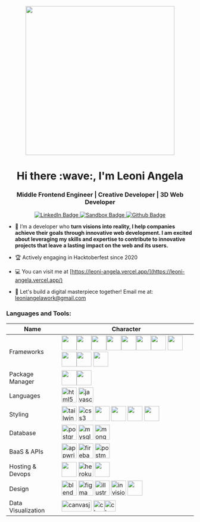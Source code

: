 <div id="header" align="center">
  <img src="https://user-images.githubusercontent.com/73038190/235224431-e8c8c12e-6826-47f1-89fb-2ddad83b3abf.gif" width="400"/>
</div>
<h1 align="center">Hi there :wave:, I'm Leoni Angela</h1>
<h3 align="center">Middle Frontend Engineer | Creative Developer | 3D Web Developer</h3>

<div id="badges" align="center">
  <a href="https://www.linkedin.com/in/leoni-angela/">
    <img src="https://img.shields.io/badge/LinkedIn-0077B5?style=for-the-badge&logo=linkedin&logoColor=white" alt="LinkedIn Badge"/>
  </a>
  <a href="https://codesandbox.com/leonyangelaa">
    <img src="https://img.shields.io/badge/Codesandbox-000000?style=for-the-badge&logo=CodeSandbox&logoColor=white" alt="Sandbox Badge"/>
  </a>
  <a href="https://github.com/leonyangela">
    <img src="https://img.shields.io/badge/GitHub-100000?style=for-the-badge&logo=github&logoColor=white" alt="Github Badge"/>
  </a>
</div>

- :telescope: I’m a developer who **turn visions into reality, I help companies achieve their goals through innovative web development. I am excited about leveraging my skills and expertise to contribute to innovative projects that leave a lasting impact on the web and its users.**

- :trophy: Actively engaging in Hacktoberfest since 2020
- :computer: You can visit me at [https://leoni-angela.vercel.app/](https://leoni-angela.vercel.app/)

- :incoming_envelope: Let's build a digital masterpiece together! Email me at: leoniangelawork@gmail.com

<h3 align="left">Languages and Tools:</h3>

| Name     | Character |
| -------- | --------- |
| Frameworks | <img src="https://user-images.githubusercontent.com/25181517/183897015-94a058a6-b86e-4e42-a37f-bf92061753e5.png" width="40" height="40"><img src="https://user-images.githubusercontent.com/25181517/117448124-a2da9800-af3e-11eb-85d2-bd1b69b65603.png" width="40" height="40"><img src="https://user-images.githubusercontent.com/25181517/183568594-85e280a7-0d7e-4d1a-9028-c8c2209e073c.png" width="40" height="40"><img src="https://user-images.githubusercontent.com/25181517/183859966-a3462d8d-1bc7-4880-b353-e2cbed900ed6.png" width="40" height="40"><img src="https://user-images.githubusercontent.com/25181517/187896150-cc1dcb12-d490-445c-8e4d-1275cd2388d6.png" width="40" height="40"><img src="https://user-images.githubusercontent.com/25181517/187955008-981340e6-b4cc-441b-80cf-7a5e94d29e7e.png" width="40" height="40"><img src="https://github.com/marwin1991/profile-technology-icons/assets/136815194/ebd92b15-970a-45b8-8c4c-0ecf69b17cdc" width="40" height="40"> <img src="https://github.com/user-attachments/assets/81eaf970-60c3-4f21-a29c-8781704dad16" width="40" height="40"><img src="https://github-production-user-asset-6210df.s3.amazonaws.com/62091613/261395532-b40892ef-efb8-4b0e-a6b5-d1cfc2f3fc35.png" width="40" height="40"><img src="https://github.com/marwin1991/profile-technology-icons/assets/136815194/ecd443af-ebba-4af8-a46e-1bf64d863b5b" width="40" height="40">  <img src="https://raw.githubusercontent.com/mrdoob/three.js/38bf5f47a8c01a1d12d16a41b4097dc9ee31daad/files/icon.svg" width="40" height="40">  |
| Package Manager | <img src="https://user-images.githubusercontent.com/25181517/121401671-49102800-c959-11eb-9f6f-74d49a5e1774.png" width="40" height="40"><img src="https://user-images.githubusercontent.com/25181517/183049794-a3dfaddd-22ee-4ffe-b0b4-549ccd4879f9.png" width="40" height="40"> |
| Languages |  <img src="https://user-images.githubusercontent.com/25181517/192158954-f88b5814-d510-4564-b285-dff7d6400dad.png" alt="html5" width="40"  height="40"/> <img src="https://user-images.githubusercontent.com/25181517/117447155-6a868a00-af3d-11eb-9cfe-245df15c9f3f.png" alt="javascript" width="40"   height="40"/> |
| Styling |  <img src="https://user-images.githubusercontent.com/25181517/202896760-337261ed-ee92-4979-84c4-d4b829c7355d.png" alt="tailwind" width="40" height="40"/> <img src="https://user-images.githubusercontent.com/25181517/183898674-75a4a1b1-f960-4ea9-abcb-637170a00a75.png" alt="css3" width="40" height="40"/> <img src="https://user-images.githubusercontent.com/25181517/192158956-48192682-23d5-4bfc-9dfb-6511ade346bc.png" width="40" height="40"> <img src="https://github.com/marwin1991/profile-technology-icons/assets/136815194/50c63e54-074f-494b-b786-01eb7870c927" width="40" height="40"> <img src="https://user-images.githubusercontent.com/25181517/183898054-b3d693d4-dafb-4808-a509-bab54cf5de34.png" width="40" height="40"> <img src="https://raw.githubusercontent.com/styled-components/brand/master/styled-components.png" width="40" height="40">|
| Database  |  <img src="https://user-images.githubusercontent.com/25181517/117208740-bfb78400-adf5-11eb-97bb-09072b6bedfc.png" alt="postgresql" width="40" height="40"/> <img src="https://user-images.githubusercontent.com/25181517/183896128-ec99105a-ec1a-4d85-b08b-1aa1620b2046.png" alt="mysql" width="40" height="40"/> <img src="https://user-images.githubusercontent.com/25181517/182884177-d48a8579-2cd0-447a-b9a6-ffc7cb02560e.png" alt="mongodb" width="40" height="40" /> |
| BaaS & APIs | <img src="https://www.vectorlogo.zone/logos/appwriteio/appwriteio-icon.svg" alt="appwrite" width="40" height="40"/> <img src="https://www.vectorlogo.zone/logos/firebase/firebase-icon.svg" alt="firebase" width="40" height="40"/> <img src="https://www.vectorlogo.zone/logos/getpostman/getpostman-icon.svg" alt="postman" width="40" height="40"/> |
| Hosting & Devops | <img src="https://camo.githubusercontent.com/09a11f3cef0b31aa2f56015680ee1f783ef4ba9234e293793c30fb0b819b691f/68747470733a2f2f6173736574732e76657263656c2e636f6d2f696d6167652f75706c6f61642f76313538383830353835382f7265706f7369746f726965732f76657263656c2f6c6f676f2e706e67" width="40" height="40"> <img src="https://www.vectorlogo.zone/logos/heroku/heroku-icon.svg" alt="heroku" width="40" height="40"/> <img src="https://user-images.githubusercontent.com/25181517/117207330-263ba280-adf4-11eb-9b97-0ac5b40bc3be.png" width="40" height="40"> |
| Design   | <img src="https://download.blender.org/branding/community/blender_community_badge_white.svg" alt="blender" width="40" height="40"/> <img src="https://user-images.githubusercontent.com/25181517/189715289-df3ee512-6eca-463f-a0f4-c10d94a06b2f.png" alt="figma" width="40" height="40"/> <img src="https://www.vectorlogo.zone/logos/adobe_illustrator/adobe_illustrator-icon.svg" alt="illustrator" width="40" height="40"/> <img src="https://www.vectorlogo.zone/logos/invisionapp/invisionapp-icon.svg" alt="invision" width="40" height="40"/>  <img src="https://cdn.iconscout.com/icon/free/png-512/free-adobe-xd-7662231-6297167.png?f=webp&w=256" width="40" height="40">|
| Data Visualization | <img src="https://camo.githubusercontent.com/f04d80de93486b7bb0ae16d35659aca47ae0f15fe7a2d8551ed024d0d38d7e82/68747470733a2f2f63616e7661736a732e636f6d2f77702d636f6e74656e742f75706c6f6164732f696d616765732f6c6f676f2f63616e7661736a732d6c6f676f2d323430783130302e706e67" alt="canvasjs" width="80" height="30" /> <img src="https://www.chartjs.org/media/logo-title.svg" alt="chartjs" width="30" height="30"/><img src="https://camo.githubusercontent.com/442ceaf2edfe6b89ee601511bd57739cf6fef5d58dfe4333d40489b2446720d0/68747470733a2f2f706172616c6c2e61782f706172616c6c61782d323031362f696d672f7376672f6a737064662d6c6f676f2e737667" alt="chartjs" width="30" height="30"/>|


